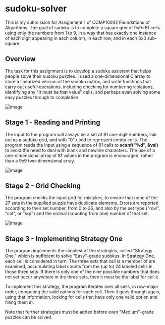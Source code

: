 # sudoku-solver

This is my submission for Assignment 1 of COMP10002 Foundations of Algorithms. The goal of sudoku is to complete a square grid of 9x9=81 cells using only the numbers from 1 to 9, in a way that has exactly one instance of each digit appearing in each column, in each row, and in each 3x3 sub-square.

## Overview
The task for this assignment is to develop a sudoku assistant that helps people solve their sudoku puzzles. I used a one-dimensional C array to store a linearized version of the sudoku matrix, and write functions that carry out useful operations, including checking for numbering violations, identifying any "it must be that value" cells, and perhaps even solving some easy puzzles through to completion.

![image](https://user-images.githubusercontent.com/95140934/224545414-dddcd9bd-92e4-4e28-bce1-1d48f0d1009f.png)

## Stage 1 - Reading and Printing
The input to the program will always be a set of 81 one-digit numbers, laid out as a sudoku grid, and with "0" used to represent empty cells. The program reads the input using a sequence of 81 calls to **scanf("%d", &val)** to avoid the need to deal with blank and newline characters. The use of a one-dimensional array of 81 values in the program is encouraged, rather than a 9x9 two-dimensional array.

![image](https://user-images.githubusercontent.com/95140934/224545447-f008a2a7-060e-4a7c-aa03-d8ff390a9841.png)

## Stage 2 - Grid Checking
The program checks the input grid for mistakes, to ensure that none of the 27 sets in the supplied puzzle have duplicate elements. Errors are reported according to their set number, from 0 to 26, and also by the set type ("row", "col", or "sqr") and the ordinal (counting from one) number of that set.

![image](https://user-images.githubusercontent.com/95140934/224545498-bc3fe2e4-ae3d-4805-85b2-d629e05eea52.png)

## Stage 3 - Implementing Strategy One
The program implements the simplest of the strategies, called "Strategy One," which is sufficient to solve "Easy"-grade sudokus. In Strategy One, each cell is considered in turn. The three sets that cell is a member of are examined, accumulating label counts from the (up to) 24 labeled cells in those three sets. If there is only one of the nine possible numbers that does not yet occur anywhere in the three sets, then it must be the label for cell c.

To implement this strategy, the program iterates over all cells, in row-major order, computing the valid options for each cell. Then it goes through again, using that information, looking for cells that have only one valid option and filling them in.

Note that further strategies must be added before even "Medium"-grade puzzles can be solved.

